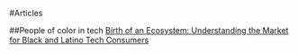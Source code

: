 #Articles

##People of color in tech
[Birth of an Ecosystem: Understanding the Market for Black and Latino Tech Consumers](https://medium.com/@MoniqueWoodard/birth-of-an-ecosystem-understanding-the-market-for-black-and-latino-tech-consumers-b09f173bee63?_hsenc=p2ANqtz-98c4nPX1nmMvc9P_kctYcEGhCUP4P6bZ6DKLDGAvqUuiQOCKfB93n_rOZvw_TaJAE-zAY3HrIfxpa-wSdEQoUiUCz6qg&_hsmi=42833471#.g01gndmu3)

